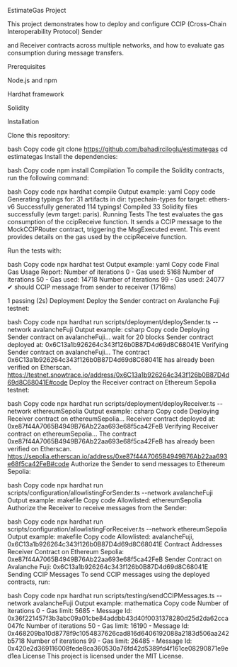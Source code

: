 EstimateGas Project

This project demonstrates how to deploy and configure CCIP (Cross-Chain Interoperability Protocol) Sender 

and Receiver contracts across multiple networks, and how to evaluate gas consumption during message transfers.

Prerequisites

Node.js and npm

Hardhat framework

Solidity

Installation

Clone this repository:

bash
Copy code
git clone https://github.com/bahadirciloglu/estimategas
cd estimategas
Install the dependencies:

bash
Copy code
npm install
Compilation
To compile the Solidity contracts, run the following command:

bash
Copy code
npx hardhat compile
Output example:
yaml
Copy code
Generating typings for: 31 artifacts in dir: typechain-types for target: ethers-v6
Successfully generated 114 typings!
Compiled 33 Solidity files successfully (evm target: paris).
Running Tests
The test evaluates the gas consumption of the ccipReceive function. It sends a CCIP message to the MockCCIPRouter contract, triggering the MsgExecuted event. This event provides details on the gas used by the ccipReceive function.

Run the tests with:

bash
Copy code
npx hardhat test
Output example:
yaml
Copy code
Final Gas Usage Report:
Number of iterations 0 - Gas used: 5168
Number of iterations 50 - Gas used: 14718
Number of iterations 99 - Gas used: 24077
✔ should CCIP message from sender to receiver (1716ms)

1 passing (2s)
Deployment
Deploy the Sender contract on Avalanche Fuji testnet:

bash
Copy code
npx hardhat run scripts/deployment/deploySender.ts --network avalancheFuji
Output example:
csharp
Copy code
Deploying Sender contract on avalancheFuji...
wait for 20 blocks
Sender contract deployed at: 0x6C13a1b926264c343f126b0B87D4d69d8C68041E
Verifying Sender contract on avalancheFuji...
The contract 0x6C13a1b926264c343f126b0B87D4d69d8C68041E has already been verified on Etherscan.
https://testnet.snowtrace.io/address/0x6C13a1b926264c343f126b0B87D4d69d8C68041E#code
Deploy the Receiver contract on Ethereum Sepolia testnet:

bash
Copy code
npx hardhat run scripts/deployment/deployReceiver.ts --network ethereumSepolia
Output example:
csharp
Copy code
Deploying Receiver contract on ethereumSepolia...
Receiver contract deployed at: 0xe87f44A7065B4949B76Ab22aa693e68f5ca42FeB
Verifying Receiver contract on ethereumSepolia...
The contract 0xe87f44A7065B4949B76Ab22aa693e68f5ca42FeB has already been verified on Etherscan.
https://sepolia.etherscan.io/address/0xe87f44A7065B4949B76Ab22aa693e68f5ca42FeB#code
Authorize the Sender to send messages to Ethereum Sepolia:

bash
Copy code
npx hardhat run scripts/configuration/allowlistingForSender.ts --network avalancheFuji
Output example:
makefile
Copy code
Allowlisted: ethereumSepolia
Authorize the Receiver to receive messages from the Sender:

bash
Copy code
npx hardhat run scripts/configuration/allowlistingForReceiver.ts --network ethereumSepolia
Output example:
makefile
Copy code
Allowlisted: avalancheFuji, 0x6C13a1b926264c343f126b0B87D4d69d8C68041E
Contract Addresses
Receiver Contract on Ethereum Sepolia: 0xe87f44A7065B4949B76Ab22aa693e68f5ca42FeB
Sender Contract on Avalanche Fuji: 0x6C13a1b926264c343f126b0B87D4d69d8C68041E
Sending CCIP Messages
To send CCIP messages using the deployed contracts, run:

bash
Copy code
npx hardhat run scripts/testing/sendCCIPMessages.ts --network avalancheFuji
Output example:
mathematica
Copy code
Number of iterations 0 - Gas limit: 5685 - Message Id: 0x36f221457f3b3abc09a01cbe84addbb43d40f0031378280d25d2da62cca047fc
Number of iterations 50 - Gas limit: 16190 - Message Id: 0x468209ba10d8778f9c1054837626cad816d6406192088a2183d506aa242b5718
Number of iterations 99 - Gas limit: 26485 - Message Id: 0x420e2d369116008fede8ca360530a76fd42d5389fd4f161ce08290871e9ed1ea
License
This project is licensed under the MIT License.


